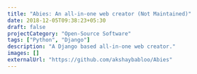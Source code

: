 ```yaml
---
title: "Abies: An all-in-one web creator (Not Maintained)"
date: 2018-12-05T09:38:23+05:30
draft: false
projectCategory: "Open-Source Software"
tags: ["Python", "Django"]
description: "A Django based all-in-one web creator."
images: []
externalUrl: "https://github.com/akshaybabloo/Abies"
---
```


